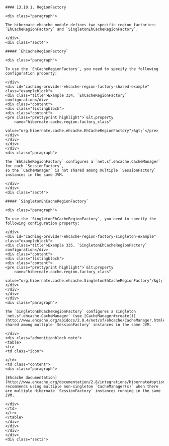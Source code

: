 
    #### 13.10.1. RegionFactory

    <div class="paragraph">

    The hibernate-ehcache module defines two specific region factories: `EhCacheRegionFactory` and `SingletonEhCacheRegionFactory`.

    </div>
    <div class="sect4">

    ##### `EhCacheRegionFactory`

    <div class="paragraph">

    To use the `EhCacheRegionFactory`, you need to specify the following configuration property:

    </div>
    <div id="caching-provider-ehcache-region-factory-shared-example" class="exampleblock">
    <div class="title">Example 334. `EhCacheRegionFactory` configuration</div>
    <div class="content">
    <div class="listingblock">
    <div class="content">
    <pre class="prettyprint highlight">`&lt;property
        name="hibernate.cache.region.factory_class"
        value="org.hibernate.cache.ehcache.EhCacheRegionFactory"/&gt;`</pre>
    </div>
    </div>
    </div>
    </div>
    <div class="paragraph">

    The `EhCacheRegionFactory` configures a `net.sf.ehcache.CacheManager` for each `SessionFactory`,
    so the `CacheManager` is not shared among multiple `SessionFactory` instances in the same JVM.

    </div>
    </div>
    <div class="sect4">

    ##### `SingletonEhCacheRegionFactory`

    <div class="paragraph">

    To use the `SingletonEhCacheRegionFactory`, you need to specify the following configuration property:

    </div>
    <div id="caching-provider-ehcache-region-factory-singleton-example" class="exampleblock">
    <div class="title">Example 335. `SingletonEhCacheRegionFactory` configuration</div>
    <div class="content">
    <div class="listingblock">
    <div class="content">
    <pre class="prettyprint highlight">`&lt;property
        name="hibernate.cache.region.factory_class"
        value="org.hibernate.cache.ehcache.SingletonEhCacheRegionFactory"/&gt;`</pre>
    </div>
    </div>
    </div>
    </div>
    <div class="paragraph">

    The `SingletonEhCacheRegionFactory` configures a singleton `net.sf.ehcache.CacheManager` (see [CacheManager#create()](http://www.ehcache.org/apidocs/2.8.4/net/sf/ehcache/CacheManager.html#create%28%29)),
    shared among multiple `SessionFactory` instances in the same JVM.

    </div>
    <div class="admonitionblock note">
    <table>
    <tr>
    <td class="icon">

    </td>
    <td class="content">
    <div class="paragraph">

    [Ehcache documentation](http://www.ehcache.org/documentation/2.8/integrations/hibernate#optional) recommends using multiple non-singleton `CacheManager(s)` when there are multiple Hibernate `SessionFactory` instances running in the same JVM.

    </div>
    </td>
    </tr>
    </table>
    </div>
    </div>
    </div>
    </div>
    <div class="sect2">
